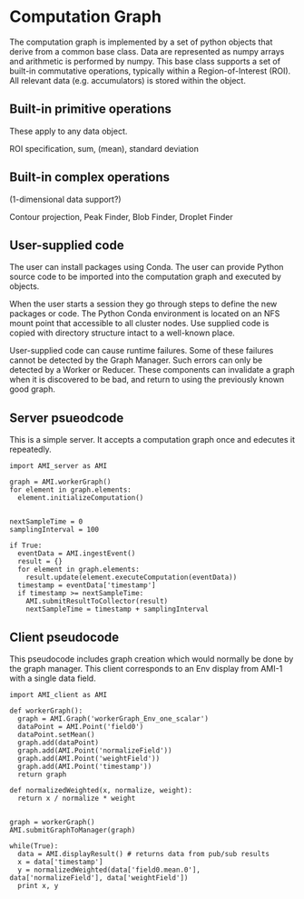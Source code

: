 
# Computation Graph

The computation graph is implemented by a set of python objects that derive from a common base class.
Data are represented as numpy arrays and arithmetic is performed by numpy.
This base class supports a set of built-in commutative operations, typically within a Region-of-Interest (ROI).
All relevant data (e.g. accumulators) is stored within the object.

## Built-in primitive operations

These apply to any data object.

ROI specification,
sum, (mean), standard deviation

## Built-in complex operations

(1-dimensional data support?)

Contour projection,
Peak Finder,
Blob Finder,
Droplet Finder

## User-supplied code

The user can install packages using Conda.
The user can provide Python source code to be imported into the computation graph and executed by objects.

When the user starts a session they go through steps to define the new packages or code.
The Python Conda environment is located on an NFS mount point that accessible to all cluster nodes.
Use supplied code is copied with directory structure intact to a well-known place.


User-supplied code can cause runtime failures.
Some of these failures cannot be detected by the Graph Manager.
Such errors can only be detected by a Worker or Reducer.
These components can invalidate a graph when it is discovered to be bad,
and return to using the previously known good graph.


## Server psueodcode

This is a simple server.
It accepts a computation graph once and edecutes it repeatedly.


```
import AMI_server as AMI

graph = AMI.workerGraph()
for element in graph.elements:
  element.initializeComputation()


nextSampleTime = 0
samplingInterval = 100

if True:
  eventData = AMI.ingestEvent()
  result = {}
  for element in graph.elements:
    result.update(element.executeComputation(eventData))
  timestamp = eventData['timestamp']
  if timestamp >= nextSampleTime:
    AMI.submitResultToCollector(result)
    nextSampleTime = timestamp + samplingInterval

```

## Client pseudocode

This pseudocode includes graph creation which would normally be done by the graph manager.
This client corresponds to an Env display from AMI-1 with a single data field.

```
import AMI_client as AMI

def workerGraph():
  graph = AMI.Graph('workerGraph_Env_one_scalar')
  dataPoint = AMI.Point('field0')
  dataPoint.setMean()
  graph.add(dataPoint)
  graph.add(AMI.Point('normalizeField'))
  graph.add(AMI.Point('weightField'))
  graph.add(AMI.Point('timestamp'))
  return graph

def normalizedWeighted(x, normalize, weight):
  return x / normalize * weight


graph = workerGraph()
AMI.submitGraphToManager(graph)

while(True):
  data = AMI.displayResult() # returns data from pub/sub results
  x = data['timestamp']
  y = normalizedWeighted(data['field0.mean.0'], data['normalizeField'], data['weightField'])
  print x, y

```
